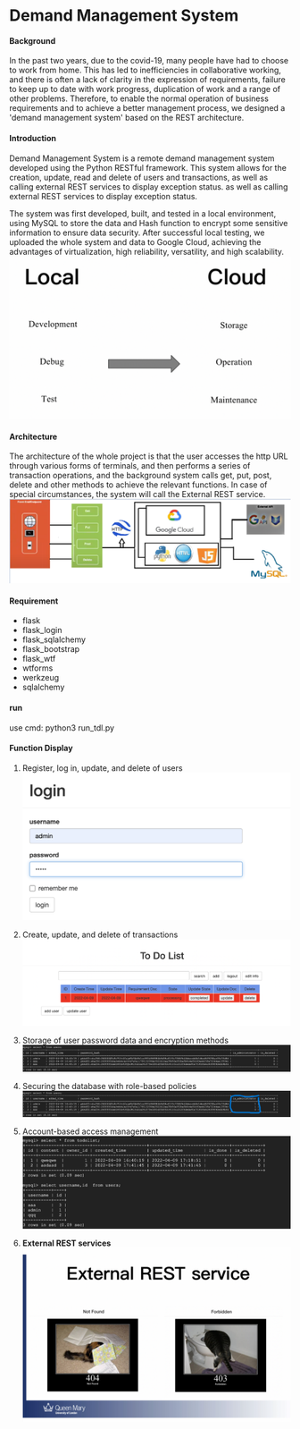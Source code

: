 # Demand Management System

#### Background

In the past two years, due to the covid-19, many people have had to choose to work from home. This has led to inefficiencies in collaborative working, and there is often a lack of clarity in the expression of requirements, failure to keep up to date with work progress, duplication of work and a range of other problems. Therefore, to enable the normal operation of business requirements and to achieve a better management process, we designed a 'demand management system' based on the REST architecture.


#### Introduction

Demand Management System is a remote demand management system developed using the Python RESTful framework. This system allows for the creation, update, read and delete of users and transactions, as well as calling external REST services to display exception status. as well as calling external REST services to display exception status.


The system was first developed, built, and tested in a local environment, using MySQL to store the data and Hash function to encrypt some sensitive information to ensure data security. After successful local testing, we uploaded the whole system and data to Google Cloud, achieving the advantages of virtualization, high reliability, versatility, and high scalability.
![](static/image/2.png)


#### Architecture

The architecture of the whole project is that the user accesses the http URL through various forms of terminals, and then performs a series of transaction operations, and the background system calls get, put, post, delete and other methods to achieve the relevant functions. In case of special circumstances, the system will call the External REST service.
![](static/image/img.png)


#### Requirement

- flask
- flask_login
- flask_sqlalchemy
- flask_bootstrap
- flask_wtf
- wtforms
- werkzeug
- sqlalchemy


#### run

use cmd: python3 run_tdl.py


#### Function Display

1. Register, log in, update, and delete of users
![](static/image/5.png)

2. Create, update, and delete of transactions
![](static/image/6.png)

3. Storage of user password data and encryption methods
![](static/image/4.png)

4. Securing the database with role-based policies
![](static/image/123.png)

5. Account-based access management
![](static/image/3.png)

6. **External REST services**
![](static/image/1.png)



